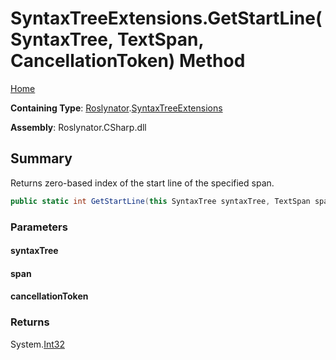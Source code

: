 # SyntaxTreeExtensions\.GetStartLine\(SyntaxTree, TextSpan, CancellationToken\) Method <a name="_Top"></a>

[Home](../../../README.md)

**Containing Type**: [Roslynator](../../README.md#_Top)\.[SyntaxTreeExtensions](../README.md#_Top)

**Assembly**: Roslynator\.CSharp\.dll

## Summary

Returns zero\-based index of the start line of the specified span\.

```csharp
public static int GetStartLine(this SyntaxTree syntaxTree, TextSpan span, CancellationToken cancellationToken = default(CancellationToken))
```

### Parameters

#### syntaxTree

#### span

#### cancellationToken

### Returns

System\.[Int32](https://docs.microsoft.com/en-us/dotnet/api/system.int32)

